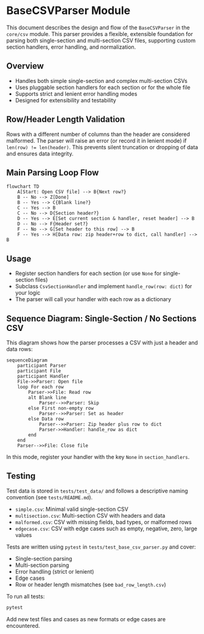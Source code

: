 # BaseCSVParser Module

This document describes the design and flow of the `BaseCSVParser` in the `core/csv` module. This parser provides a flexible, extensible foundation for parsing both single-section and multi-section CSV files, supporting custom section handlers, error handling, and normalization.

## Overview
- Handles both simple single-section and complex multi-section CSVs
- Uses pluggable section handlers for each section or for the whole file
- Supports strict and lenient error handling modes
- Designed for extensibility and testability


## Row/Header Length Validation

Rows with a different number of columns than the header are considered malformed. The parser will raise an error (or record it in lenient mode) if `len(row) != len(header)`. This prevents silent truncation or dropping of data and ensures data integrity.

## Main Parsing Loop Flow

```mermaid
flowchart TD
    A[Start: Open CSV file] --> B{Next row?}
    B -- No --> Z[Done]
    B -- Yes --> C{Blank line?}
    C -- Yes --> B
    C -- No --> D{Section header?}
    D -- Yes --> E[Set current section & handler, reset header] --> B
    D -- No --> F{Header set?}
    F -- No --> G[Set header to this row] --> B
    F -- Yes --> H[Data row: zip header+row to dict, call handler] --> B
```

## Usage
- Register section handlers for each section (or use `None` for single-section files)
- Subclass `CsvSectionHandler` and implement `handle_row(row: dict)` for your logic
- The parser will call your handler with each row as a dictionary


## Sequence Diagram: Single-Section / No Sections CSV

This diagram shows how the parser processes a CSV with just a header and data rows:

```mermaid
sequenceDiagram
    participant Parser
    participant File
    participant Handler
    File->>Parser: Open file
    loop For each row
        Parser->>File: Read row
        alt Blank line
            Parser-->>Parser: Skip
        else First non-empty row
            Parser-->>Parser: Set as header
        else Data row
            Parser-->>Parser: Zip header plus row to dict
            Parser->>Handler: handle_row as dict
        end
    end
    Parser-->>File: Close file
```

In this mode, register your handler with the key `None` in `section_handlers`.



## Testing

Test data is stored in `tests/test_data/` and follows a descriptive naming convention (see `tests/README.md`).

- `simple.csv`: Minimal valid single-section CSV
- `multisection.csv`: Multi-section CSV with headers and data
- `malformed.csv`: CSV with missing fields, bad types, or malformed rows
- `edgecase.csv`: CSV with edge cases such as empty, negative, zero, large values


Tests are written using `pytest` in `tests/test_base_csv_parser.py` and cover:
- Single-section parsing
- Multi-section parsing
- Error handling (strict or lenient)
- Edge cases
- Row or header length mismatches (see `bad_row_length.csv`)

To run all tests:

```sh
pytest
```

Add new test files and cases as new formats or edge cases are encountered.
